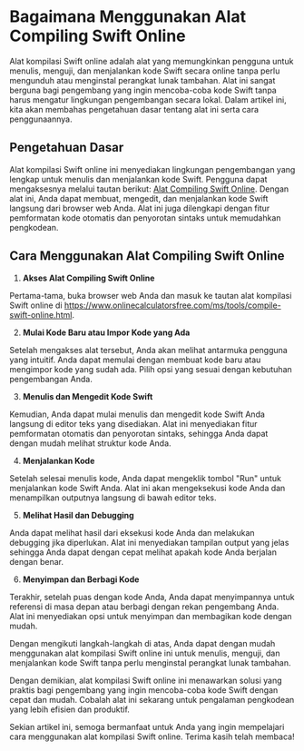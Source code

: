 Bagaimana Menggunakan Alat Compiling Swift Online
=================================================

Alat kompilasi Swift online adalah alat yang memungkinkan pengguna untuk menulis, menguji, dan menjalankan kode Swift secara online tanpa perlu mengunduh atau menginstal perangkat lunak tambahan. Alat ini sangat berguna bagi pengembang yang ingin mencoba-coba kode Swift tanpa harus mengatur lingkungan pengembangan secara lokal. Dalam artikel ini, kita akan membahas pengetahuan dasar tentang alat ini serta cara penggunaannya.

Pengetahuan Dasar
-----------------

Alat kompilasi Swift online ini menyediakan lingkungan pengembangan yang lengkap untuk menulis dan menjalankan kode Swift. Pengguna dapat mengaksesnya melalui tautan berikut: [Alat Compiling Swift Online](https://www.onlinecalculatorsfree.com/ms/tools/compile-swift-online.html). Dengan alat ini, Anda dapat membuat, mengedit, dan menjalankan kode Swift langsung dari browser web Anda. Alat ini juga dilengkapi dengan fitur pemformatan kode otomatis dan penyorotan sintaks untuk memudahkan pengkodean.

Cara Menggunakan Alat Compiling Swift Online
--------------------------------------------

1. **Akses Alat Compiling Swift Online**

Pertama-tama, buka browser web Anda dan masuk ke tautan alat kompilasi Swift online di <https://www.onlinecalculatorsfree.com/ms/tools/compile-swift-online.html>.

2. **Mulai Kode Baru atau Impor Kode yang Ada**

Setelah mengakses alat tersebut, Anda akan melihat antarmuka pengguna yang intuitif. Anda dapat memulai dengan membuat kode baru atau mengimpor kode yang sudah ada. Pilih opsi yang sesuai dengan kebutuhan pengembangan Anda.

3. **Menulis dan Mengedit Kode Swift**

Kemudian, Anda dapat mulai menulis dan mengedit kode Swift Anda langsung di editor teks yang disediakan. Alat ini menyediakan fitur pemformatan otomatis dan penyorotan sintaks, sehingga Anda dapat dengan mudah melihat struktur kode Anda.

4. **Menjalankan Kode**

Setelah selesai menulis kode, Anda dapat mengeklik tombol "Run" untuk menjalankan kode Swift Anda. Alat ini akan mengeksekusi kode Anda dan menampilkan outputnya langsung di bawah editor teks.

5. **Melihat Hasil dan Debugging**

Anda dapat melihat hasil dari eksekusi kode Anda dan melakukan debugging jika diperlukan. Alat ini menyediakan tampilan output yang jelas sehingga Anda dapat dengan cepat melihat apakah kode Anda berjalan dengan benar.

6. **Menyimpan dan Berbagi Kode**

Terakhir, setelah puas dengan kode Anda, Anda dapat menyimpannya untuk referensi di masa depan atau berbagi dengan rekan pengembang Anda. Alat ini menyediakan opsi untuk menyimpan dan membagikan kode dengan mudah.

Dengan mengikuti langkah-langkah di atas, Anda dapat dengan mudah menggunakan alat kompilasi Swift online ini untuk menulis, menguji, dan menjalankan kode Swift tanpa perlu menginstal perangkat lunak tambahan.

Dengan demikian, alat kompilasi Swift online ini menawarkan solusi yang praktis bagi pengembang yang ingin mencoba-coba kode Swift dengan cepat dan mudah. Cobalah alat ini sekarang untuk pengalaman pengkodean yang lebih efisien dan produktif.

Sekian artikel ini, semoga bermanfaat untuk Anda yang ingin mempelajari cara menggunakan alat kompilasi Swift online. Terima kasih telah membaca!